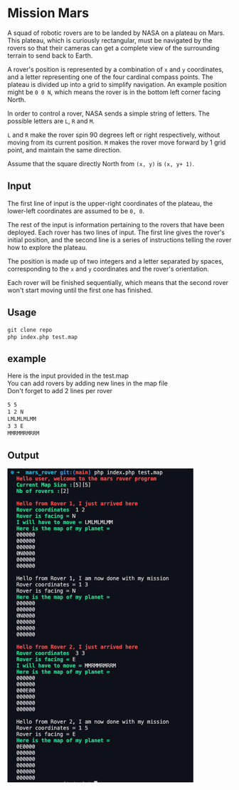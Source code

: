 # Mission Mars

A squad of robotic rovers are to be landed by NASA on a plateau on Mars. This
plateau, which is curiously rectangular, must be navigated by the rovers so
that their cameras can get a complete view of the surrounding terrain to send
back to Earth.

A rover's position is represented by a combination of `x` and `y` coordinates,
and a letter representing one of the four cardinal compass points. The plateau
is divided up into a grid to simplify navigation. An example position might be
`0 0 N`, which means the rover is in the bottom left corner facing North.

In order to control a rover, NASA sends a simple string of letters. The
possible letters are `L`, `R` and `M`.

`L` and `R` make the rover spin 90 degrees left or right respectively, without
moving from its current position. `M` makes the rover move forward by 1 grid
point, and maintain the same direction.

Assume that the square directly North from `(x, y)` is `(x, y+ 1)`.

## Input

The first line of input is the upper-right coordinates of the plateau, the
lower-left coordinates are assumed to be `0, 0`.

The rest of the input is information pertaining to the rovers that have been
deployed. Each rover has two lines of input. The first line gives the rover's
initial position, and the second line is a series of instructions telling the
rover how to explore the plateau.

The position is made up of two integers and a letter separated by spaces,
corresponding to the `x` and `y` coordinates and the rover's orientation.

Each rover will be finished sequentially, which means that the second rover
won't start moving until the first one has finished.



## Usage
```
git clone repo
php index.php test.map
```

## example
Here is the input provided in the test.map  
You can add rovers by adding new lines in the map file  
Don't forget to add 2 lines per rover  
```
5 5
1 2 N
LMLMLMLMM
3 3 E
MMRMMRMRRM
```

## Output
![output](./output.png)  